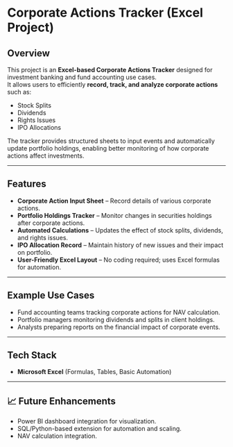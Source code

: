 # Corporate Actions Tracker (Excel Project)

## Overview
This project is an **Excel-based Corporate Actions Tracker** designed for investment banking and fund accounting use cases.  
It allows users to efficiently **record, track, and analyze corporate actions** such as:

- Stock Splits
- Dividends
- Rights Issues
- IPO Allocations

The tracker provides structured sheets to input events and automatically update portfolio holdings, enabling better monitoring of how corporate actions affect investments.

---

## Features
- **Corporate Action Input Sheet** – Record details of various corporate actions.  
- **Portfolio Holdings Tracker** – Monitor changes in securities holdings after corporate actions.  
- **Automated Calculations** – Updates the effect of stock splits, dividends, and rights issues.  
- **IPO Allocation Record** – Maintain history of new issues and their impact on portfolio.  
- **User-Friendly Excel Layout** – No coding required; uses Excel formulas for automation.

---

## Example Use Cases
- Fund accounting teams tracking corporate actions for NAV calculation.  
- Portfolio managers monitoring dividends and splits in client holdings.  
- Analysts preparing reports on the financial impact of corporate events.  

---

## Tech Stack
- **Microsoft Excel** (Formulas, Tables, Basic Automation)

---

## 📈 Future Enhancements
- Power BI dashboard integration for visualization.  
- SQL/Python-based extension for automation and scaling.  
- NAV calculation integration.  


